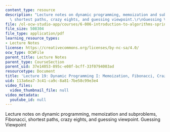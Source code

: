 ```yaml
---
content_type: resource
description: "Lecture notes on dynamic programming, memoization and subproblems, Fibonacci,\
  \ shortest paths, crazy eights, and guessing viewpoint.\r\nGuessing Viewpoint"
file: /ol-ocw-studio-app/courses/6-006-introduction-to-algorithms-spring-2008/113a6ea73c41ca9c8a817be58c99e3e4_lec19.pdf
file_size: 508304
file_type: application/pdf
learning_resource_types:
- Lecture Notes
license: https://creativecommons.org/licenses/by-nc-sa/4.0/
ocw_type: OCWFile
parent_title: Lecture Notes
parent_type: CourseSection
parent_uid: 37e14053-895c-e08f-bcff-33f0794003ad
resourcetype: Document
title: 'Lecture 19: Dynamic Programming I: Memoization, Fibonacci, Crazy Eights, Guessing'
uid: 113a6ea7-3c41-ca9c-8a81-7be58c99e3e4
video_files:
  video_thumbnail_file: null
video_metadata:
  youtube_id: null
---
```

Lecture notes on dynamic programming, memoization and subproblems, Fibonacci, shortest paths, crazy eights, and guessing viewpoint.
Guessing Viewpoint